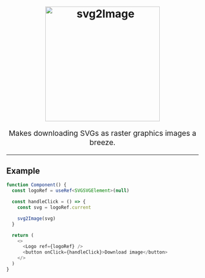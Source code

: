 <h1 align="center">
  <img src="https://raw.githubusercontent.com/ferdipret/svg2Image/main/resources/svg2image-logo.png" alt="svg2Image" title="svg2Image" width="300">
</h1>
<p align="center" style="font-size: 1.2rem;">Makes downloading SVGs as raster graphics images a breeze.</p>

---

## Example

```ts
function Component() {
  const logoRef = useRef<SVGSVGElement>(null)

  const handleClick = () => {
    const svg = logoRef.current

    svg2Image(svg)
  }

  return (
    <>
      <Logo ref={logoRef} />
      <button onClick={handleClick}>Download image</button>
    </>
  )
}
```
